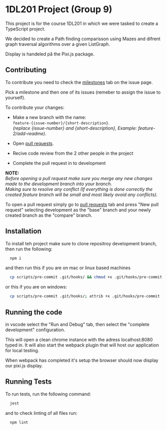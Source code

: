
# 1DL201 Project (Group 9)

This project is for the course 1DL201 in which we were tasked to create a TypeScript project.

We decided to create a Path finding comparisson using Mazes and difrent graph traversal algorithms over a given ListGraph.

Display is handeled på the Pixi.js package.

## Contributing

To contribute you need to check the [milestones](https://github.com/hato1883/1DL201-Project-Group-9/milestones) tab on the issue page.

Pick a milestone and then one of its issues (remeber to assign the issue to yourself).

To contribute your changes:  
- Make a new branch with the name:  
  `feature-{issue-number}/{short-description}`.  
  *(replace {issue-number} and {short-description}, Example: feature-2/add-readme)*.

- Open [pull requests](https://github.com/hato1883/1DL201-Project-Group-9/pulls).

- Recive code review from the 2 other people in the project

- Complete the pull request in to development

**NOTE:**  
*Before opening a pull request make sure you merge any new changes made to the development branch into your branch.  
Making sure to resolve any conflict (If everything is done correctly the created feature branch will be small and most likely avoid any conflicts).*

To open a pull request simply go to [pull requests](https://github.com/hato1883/1DL201-Project-Group-9/pulls) tab and press "New pull request" selecting development as the "base" branch and your newly created branch as the "compare" branch.


## Installation

To install teh project make sure to clone repositroy development branch, then run the following:

```bash
  npm i
```
and then run this if you are on mac or linux based machines
```bash
  cp scripts/pre-commit .git/hooks/ && chmod +x .git/hooks/pre-commit
```
or this if you are on windows:
```bash
  cp scripts/pre-commit .git/hooks/; attrib +x .git/hooks/pre-commit
```
    
## Running the code

in vscode select the "Run and Debug" tab, then select the "complete development" configuration.  

This will open a clean chrome instance with the adress localhost:8080 typed in. It will also start the webpack plugin that will host our application for local testing.

When webpack has completed it's setup the browser should now display our pixi.js display.
    
## Running Tests

To run tests, run the following command:

```bash
  jest
```
and to check linting of all files run:
```bash
  npm lint
```

